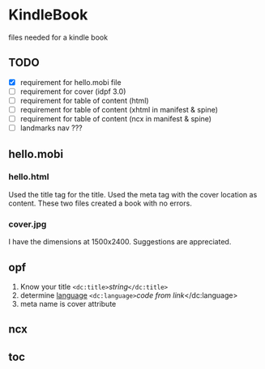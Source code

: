 # KindleBook
files needed for a kindle book

## TODO
- [x] requirement for hello.mobi file
- [ ] requirement for cover (idpf 3.0)
- [ ] requirement for table of content (html)
- [ ] requirement for table of content (xhtml in manifest & spine)
- [ ] requirement for table of content (ncx in manifest & spine)
- [ ] landmarks nav ???

## hello.mobi
### hello.html
Used the title tag for the title. Used the meta tag with the cover location as content. These two files created a book with no errors.
### cover.jpg
I have the dimensions at 1500x2400. Suggestions are appreciated.

## opf
1. Know your title `<dc:title>`*string*`</dc:title>`
2. determine [language](http://www.w3.org/International/articles/language-tags) `<dc:language>`*code from link*</dc:language>
3. meta name is cover attribute

## ncx
## toc

